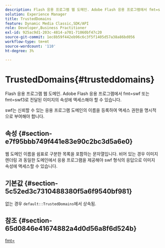 ```yaml
---
description: Flash 응용 프로그램 웹 도메인. Adobe Flash 응용 프로그램에서 fmt=swf 또는 fmt=swf3로 전달된 이미지의 속성에 액세스해야 할 수 있습니다.
solution: Experience Manager
title: TrustedDomains
feature: Dynamic Media Classic,SDK/API
role: Developer,Business Practitioner
exl-id: 925ac9d1-203c-4814-a701-71060bf47c20
source-git-commit: 1ec8b59f442eb96c6c3f5f1405d57a38a86bd056
workflow-type: tm+mt
source-wordcount: '110'
ht-degree: 3%

---
```


# TrustedDomains{#trusteddomains}

Flash 응용 프로그램 웹 도메인. Adobe Flash 응용 프로그램에서 fmt=swf 또는 fmt=swf3로 전달된 이미지의 속성에 액세스해야 할 수 있습니다.

swf는 신뢰할 수 있는 응용 프로그램 도메인의 이름을 등록하여 액세스 권한을 명시적으로 부여해야 합니다.

## 속성 {#section-e7f95bbb749f441e83e90c2bc3d5a6e0}

웹 도메인 이름을 쉼표로 구분한 목록을 포함하는 문자열입니다. 비어 있는 경우 이미지 렌더링 과 동일한 도메인에서 응용 프로그램을 제공해야 swf 형식의 응답으로 이미지 속성에 액세스할 수 있습니다.

## 기본값 {#section-5c52ed3c7310488380f5a6f9540bf981}

없는 경우 `default::TrustedDomains`에서 상속됨.

## 참조 {#section-65d0846e41674882a4d0d56a8f6d524b}

[fmt=](../../../../../is-api/http-ref/image-serving-api-ref/c-http-protocol-reference/c-command-reference/r-is-http-fmt.md#reference-cdf10043423b45ba9fe15157fb3ae37a)
